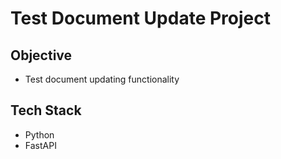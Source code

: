 # Test Document Update Project

## Objective
- Test document updating functionality

## Tech Stack
- Python
- FastAPI
